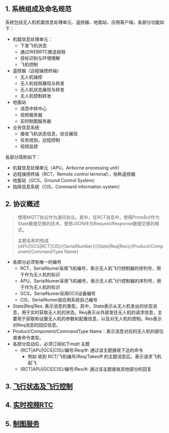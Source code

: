 ## 1. 系统组成及命名规范
系统包括无人机机载信息处理单元、遥控器、地面站、应用客户端，各部分功能如下：
* 机载信息处理单元：
  * 下发飞机状态
  * 通过WEBRTC推送视频
  * 目标识别与环境理解
  * 飞机控制
* 遥控器（远程操控终端）
  * 无人机操控
  * 无人机视频展现与转发
  * 无人机状态展现与转发
  * 无人机控制转发
* 地面站
  * 消息中转中心
  * 视频服务器
  * 实时制图服务器
* 业务信息系统
  * 接收飞机状态信息，综合展现
  * 任务规划，远程控制
  * 视频监控
  
各部分简称如下：
* 机载信息处理单元（APU，Airborne processing unit）
* 远程操控终端（RCT，Remote control terminal），俗称遥控器
* 地面站（GCS，Ground Control System）
* 指挥信息系统（CIS，Command information system）

## 2. 协议概述
>使用MQTT协议作为通讯协议。其中，在RCT消息中，使用ProtoBuf作为State数据交换的技术，使用JSON作为Request/Response数据交换的格式。

>主题名称的构成 {APU|GCS|RCT|CIS}/{SerialNumber}/{State|Req|Res}/{Product/Component/CommandType Name}

* 各部分必须有唯一的编号
  * RCT，SerialNumer采用飞机编号，表示无人机飞行控制器的序列号，用于作为无人机的标识
  * APU，SerialNumer采用飞机编号，表示无人机飞行控制器的序列号，用于作为无人机的标识
  * GCS，SerialNumer采用GCS设备编号
  * CIS，SerialNumer由应用系统自己编号
* State|Req|Res: 表示消息的类型。其中，State表示从无人机发出的状态消息，用于实时获取无人机的状态。Req表示从外部发往无人机的请求信息，主要用于获取和设置无人机的参数和配置信息，以及对无人机的控制。Res表示对Req消息的回应信息。
* Product/Component/CommandType Name：表示消息对应的无人机的部位或者命令类型。
* 各部分启动后，必须订阅如下mqtt 主题
  * {RCT|APU|GCS|CIS}/编号/Req/#: 通过该主题接收下达的命令
    * 例如 收到 RCT/飞机编号/Req/Takeoff 的主题消息后，表示请求飞机起飞 
  * {RCT|APU|GCS|CIS}/编号/Res/#: 通过该主题接收其他部分的回复
 
## 3. [飞行状态及飞行控制](RCT.md)

## 4. [实时视频RTC](RTC.md)

## 5. [制图服务](MAPPER.md)





